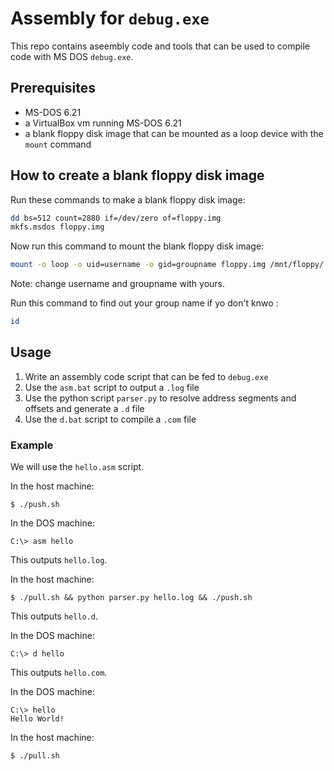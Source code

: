 # Assembly for `debug.exe`

This repo contains aseembly code and tools that can be used to compile code with MS DOS `debug.exe`.

## Prerequisites

- MS-DOS 6.21
- a VirtualBox vm running MS-DOS 6.21
- a blank floppy disk image that can be mounted as a loop device with the `mount` command

## How to create a blank floppy disk image

Run these commands to make a blank floppy disk image:

```bash
dd bs=512 count=2880 if=/dev/zero of=floppy.img
mkfs.msdos floppy.img
```

Now run this command to mount the blank floppy disk image:

```bash
mount -o loop -o uid=username -o gid=groupname floppy.img /mnt/floppy/
```

Note: change username and groupname with yours.

Run this command to find out your group name if yo don't knwo :

```bash
id
```

## Usage

1. Write an assembly code script that can be fed to `debug.exe`
2. Use the `asm.bat` script to output a `.log` file
3. Use the python script `parser.py` to resolve address segments and offsets and generate a `.d` file
4. Use the `d.bat` script to compile a `.com` file

### Example

We will use the `hello.asm` script.

In the host machine:

```
$ ./push.sh
```

In the DOS machine:

```
C:\> asm hello
```

This outputs `hello.log`.

In the host machine:

```
$ ./pull.sh && python parser.py hello.log && ./push.sh
```

This outputs `hello.d`.

In the DOS machine:

```
C:\> d hello
```

This outputs `hello.com`.

In the DOS machine:

```
C:\> hello
Hello World!
```

In the host machine:

```
$ ./pull.sh
```

